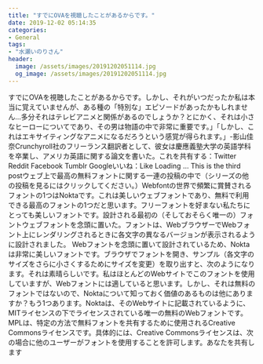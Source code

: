 ```yaml
---
title: "すでにOVAを視聴したことがあるからです。"
date: 2019-12-02 05:14:35
categories:
- General
tags:
- "水瀬いのりさん"
header:
  image: /assets/images/20191202051114.jpg
  og_image: /assets/images/20191202051114.jpg
---
```


すでにOVAを視聴したことがあるからです。しかし、それがいつだったか私は本当に覚えていませんが、ある種の「特別な」エピソードがあったかもしれません...多分それはテレビアニメと関係があるのでしょうか？とにかく、それは小さなヒーローについてであり、その男は物語の中で非常に重要です。」「しかし、これはエキサイティングなアニメになるだろうという感覚が得られます。」-影山佳奈Crunchyroll社のフリーランス翻訳者として、彼女は慶應義塾大学の英語学科を卒業し、アメリカ英語に関する論文を書いた。これを共有する：Twitter Reddit Facebook Tumblr Googleいいね：Like Loading ... This is the third postウェブ上で最高の無料フォントに関する一連の投稿の中で（シリーズの他の投稿を見るにはクリックしてください。）Webfontの世界で頻繁に賞賛されるフォントの1つはNoktaです。これは美しいウェブフォントであり、無料で利用できる最高のフォントの1つだと思います。フリーフォントを好まない私たちにとっても美しいフォントです。設計される最初の（そしておそらく唯一の）フォントウェブフォントを念頭に置いた。フォントは、WebブラウザーでWebフォント上にレンダリングされるときに各文字の異なるバージョンが表示されるように設計されました。 Webフォントを念頭に置いて設計されているため、Noktaは非常に美しいフォントです。ブラウザでフォントを開き、サンプル（各文字のサイズをさらに小さくするためにサイズを変更）を取り出すと、次のようになります。それは素晴らしいです。私はほとんどのWebサイトでこのフォントを使用していますが、Webフォントには適していると思います。しかし、それは無料のフォントではないので、Noktaについて知っておく価値のあるものは他にありますか？もう1つあります。Noktaは、そのWebサイトに記載されているように、MITライセンスの下でライセンスされている唯一の無料のWebフォントです。 MPLは、特定の方法で無料フォントを共有するために使用されるCreative Commonsライセンスです。具体的には、Creative Commonsライセンスは、次の場合に他のユーザーがフォントを使用することを許可します。あなたを共有します
